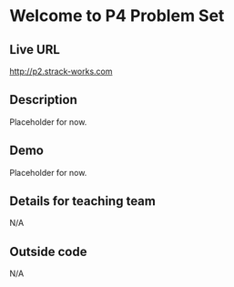 # Welcome to P4 Problem Set
 
## Live URL
<http://p2.strack-works.com>

## Description
Placeholder for now.

## Demo
Placeholder for now.

## Details for teaching team
N/A

## Outside code
N/A
